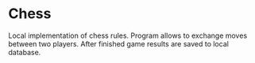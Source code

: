 # Chess
Local implementation of chess rules. Program allows to exchange moves between two players. After finished game results are saved to local database.
